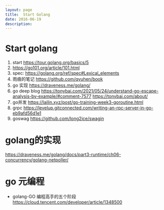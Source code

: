 ```yaml
---
layout: page
title:	Start Golang
date: 2016-06-19
description:
---
```

# Start golang
1. start
https://tour.golang.org/basics/5
1. https://go101.org/article/101.html
1. spec:
    https://golang.org/ref/spec#Lexical_elements
2. 雨痕的笔记
    https://github.com/qyuhen/book
2. go 实现
    https://draveness.me/golang/
4. go deep blog
https://tonybai.com/2021/05/24/understand-go-escape-analysis-by-example/#comment-7577
https://tonybai.com/about/
5. go并发
https://lailin.xyz/post/go-training-week3-goroutine.html
6. grpc
https://levelup.gitconnected.com/writing-an-rpc-server-in-go-eb9afd56d1e1
7. goswag
https://github.com/long2ice/swagin

# golang的实现
https://draveness.me/golang/docs/part3-runtime/ch06-concurrency/golang-netpoller/

# go 元编程
- golang-GO 编程高手的五个阶段 https://cloud.tencent.com/developer/article/1348500